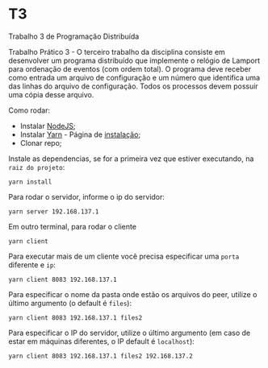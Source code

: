 # T3

Trabalho 3 de Programação Distribuída

Trabalho Prático 3 - O terceiro trabalho da disciplina consiste em desenvolver um programa distribuído que implemente o relógio de Lamport para ordenação de eventos (com ordem total). O programa deve receber como entrada um arquivo de configuração e um número que identifica uma das linhas do arquivo de configuração. Todos os processos devem possuir uma cópia desse arquivo.

Como rodar:

* Instalar [NodeJS](https://nodejs.org/en/);
* Instalar [Yarn](https://yarnpkg.com/) - Página de [instalação](https://classic.yarnpkg.com/en/docs/install/);
* Clonar repo;

Instale as dependencias, se for a primeira vez que estiver executando, na `raiz do projeto`:
```
yarn install
```

Para rodar o servidor, informe o ip do servidor:

```
yarn server 192.168.137.1
```

Em outro terminal, para rodar o cliente
```
yarn client
```

Para executar mais de um cliente você precisa especificar uma `porta` diferente e `ip`:
```
yarn client 8083 192.168.137.1
```

Para especificar o nome da pasta onde estão os arquivos do peer, utilize o último argumento (o default é `files`):
```
yarn client 8083 192.168.137.1 files2
```

Para especificar o IP do servidor, utilize o último argumento (em caso de estar em máquinas diferentes, o IP default é `localhost`):
```
yarn client 8083 192.168.137.1 files2 192.168.137.2
```
